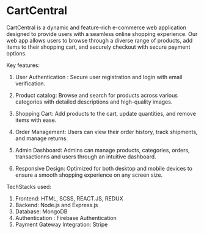 <!-- # React + Vite

This template provides a minimal setup to get React working in Vite with HMR and some ESLint rules.

Currently, two official plugins are available:

- [@vitejs/plugin-react](https://github.com/vitejs/vite-plugin-react/blob/main/packages/plugin-react/README.md) uses [Babel](https://babeljs.io/) for Fast Refresh
- [@vitejs/plugin-react-swc](https://github.com/vitejs/vite-plugin-react-swc) uses [SWC](https://swc.rs/) for Fast Refresh -->

# CartCentral

CartCentral is a dynamic and feature-rich e-commerce web application designed to provide users with a seamless online shopping experience. Our web app allows users to browse through a diverse range of products, add items to their shopping cart, and securely checkout with secure payment options.

Key features:
1) User Authentication : Secure user registration and login with email verification.

2) Product catalog: Browse and search for products across various categories with detailed descriptions and high-quality images.

3) Shopping Cart: Add products to the cart, update quantities, and remove items with ease.

4) Order Management: Users can view their order history, track shipments, and manage returns.

5) Admin Dashboard: Admins can manage products, categories, orders, transactionns and users through an intuitive dashboard.

6) Responsive Design: Optimized for both desktop and mobile devices to ensure a smooth shopping experience on any screen size.

TechStacks used:

1) Frontend: HTML, SCSS, REACT.JS, REDUX
2) Backend: Node.js and Express.js
3) Database: MongoDB
4) Authentication : Firebase Authentication
5) Payment Gateway Integration: Stripe